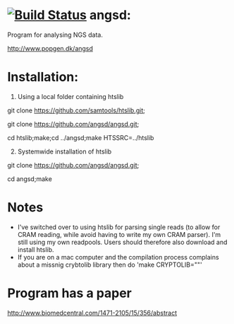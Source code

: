 [![Build Status](https://img.shields.io/github/workflow/status/angsd/angsd/build-tests)](https://github.com/ANGSD/angsd)
angsd:
=====
Program for analysing NGS data. 

http://www.popgen.dk/angsd
 
Installation:
=====
1) Using a local folder containing htslib

git clone https://github.com/samtools/htslib.git;

git clone https://github.com/angsd/angsd.git;

cd htslib;make;cd ../angsd;make HTSSRC=../htslib

2) Systemwide installation of htslib

git clone https://github.com/angsd/angsd.git;

cd angsd;make

Notes
====
* I've switched over to using htslib for parsing single reads (to allow for CRAM reading, while avoid having to write my own CRAM parser). I'm still using my own readpools. Users should therefore also download and install htslib.
* If you are on a mac computer and the compilation process complains about a missnig crybtolib library then do 'make CRYPTOLIB=""'

Program has a paper
=====
http://www.biomedcentral.com/1471-2105/15/356/abstract
